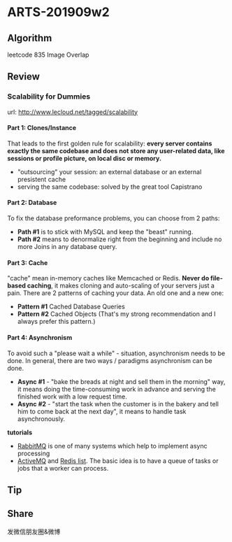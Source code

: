 # ARTS-201909w2

## Algorithm
leetcode 835 Image Overlap

## Review
### Scalability for Dummies
url: http://www.lecloud.net/tagged/scalability

#### Part 1: Clones/Instance
That leads to the first golden rule for scalability: **every server contains exactly the same codebase and does not store any user-related data, like sessions or profile picture, on local disc or memory.**
* "outsourcing" your session: an external database or an external presistent cache
* serving the same codebase: solved by the great tool Capistrano

#### Part 2: Database
To fix the database preformance problems, you can choose from 2 paths:
* **Path #1** is to stick with MySQL and keep the "beast" running.
* **Path #2** means to denormalize right from the beginning and include no more Joins in any database query. 

#### Part 3: Cache
"cache" mean in-memory caches like Memcached or Redis.
**Never do file-based caching**, it makes cloning and auto-scaling of your servers just a pain.
There are 2 patterns of caching your data. An old one and a new one:
* **Pattern #1** Cached Database Queries
* **Pattern #2** Cached Objects (That's  my strong recommendation and I always prefer this pattern.)

#### Part 4: Asynchronism
To avoid such a "please wait a while" - situation, asynchronism needs to be done.
In general, there are two ways / paradigms asynchronism can be done.
* **Async #1** - "bake the breads at night and sell them in the morning" way, it means doing the time-consuming work in advance and serving the finished work with a low request time.
* **Async #2** - "start the task when the customer is in the bakery and tell him to come back at the next day", it means to handle task asynchronously.

**tutorials**
* [RabbitMQ](https://t.umblr.com/redirect?z=http%3A%2F%2Fwww.rabbitmq.com%2F&t=OTNhMmNkNTgwMjU3N2MwOTQyMzFiZDk1ZmI4OGMwZjE0MWZjMzdiYSxqbHhiaDBWZQ%3D%3D&b=t%3AeE4iDilbUfNhGIklAbjWYQ&p=http%3A%2F%2Fwww.lecloud.net%2Fpost%2F9699762917%2Fscalability-for-dummies-part-4-asynchronism&m=1) is one of many systems which help to implement async processing
* [ActiveMQ](https://t.umblr.com/redirect?z=http%3A%2F%2Factivemq.apache.org%2F&t=ZTFiYjYzYTFkZjQxODNiZTI1M2VkOGE0OWYyNTJiNTNlY2RjNDVhYSxqbHhiaDBWZQ%3D%3D&b=t%3AeE4iDilbUfNhGIklAbjWYQ&p=http%3A%2F%2Fwww.lecloud.net%2Fpost%2F9699762917%2Fscalability-for-dummies-part-4-asynchronism&m=1) and [Redis list](https://t.umblr.com/redirect?z=http%3A%2F%2Fredis.io%2Ftopics%2Fdata-types&t=Njg1MTAyMDc0MDdhNDdmMTA0ZTIxOGZkMmRkMmU3MDg4MjY3MjZmOSxqbHhiaDBWZQ%3D%3D&b=t%3AeE4iDilbUfNhGIklAbjWYQ&p=http%3A%2F%2Fwww.lecloud.net%2Fpost%2F9699762917%2Fscalability-for-dummies-part-4-asynchronism&m=1). The basic idea is to have a queue of tasks or jobs that a worker can process.

## Tip

## Share
发微信朋友圈&微博
